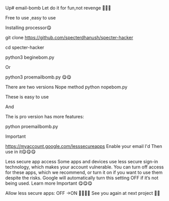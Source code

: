 Up# email-bomb
Let do it for fun,not revenge 🤩😋😋

Free to use ,easy to use 


Installing processor😋


git clone https://github.com/specterdhanush/specter-hacker 

cd specter-hacker

python3 beginebom.py

Or

python3 proemailbomb.py
😋😋


There are two versions
Nope method
python nopebom.py

These is easy to use 

And

The is pro version has more features:

python proemailbomb.py


Important


https://myaccount.google.com/lesssecureapps
Enable your email I'd 
Then use in it😋😋😋

Less secure app access
Some apps and devices use less secure sign-in technology, which makes your account vulnerable. You can turn off access for these apps, which we recommend, or turn it on if you want to use them despite the risks. Google will automatically turn this setting OFF if it’s not being used. Learn more
Important 😋😋😋



Allow less secure apps: OFF ->ON
🤩🤩🤩🤩
See you again at next project 🤩🤩
